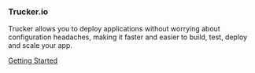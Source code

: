 ### Trucker.io
Trucker allows you to deploy applications without worrying about configuration headaches, making it faster and easier to build, test, deploy and scale your app.

[Getting Started](wiki/Getting-Started)